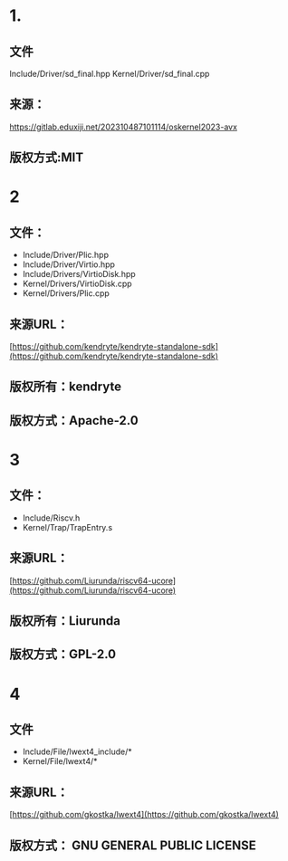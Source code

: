 # 1.
## 文件
Include/Driver/sd_final.hpp
Kernel/Driver/sd_final.cpp

## 来源：
https://gitlab.eduxiji.net/202310487101114/oskernel2023-avx

## 版权方式:MIT

# 2
## 文件：
+ Include/Driver/Plic.hpp
+ Include/Driver/Virtio.hpp
+ Include/Drivers/VirtioDisk.hpp
+ Kernel/Drivers/VirtioDisk.cpp
+ Kernel/Drivers/Plic.cpp
## 来源URL：

[https://github.com/kendryte/kendryte-standalone-sdk](https://github.com/kendryte/kendryte-standalone-sdk)

## 版权所有：kendryte

## 版权方式：Apache-2.0

# 3
## 文件：
+ Include/Riscv.h
+ Kernel/Trap/TrapEntry.s
## 来源URL：

[https://github.com/Liurunda/riscv64-ucore](https://github.com/Liurunda/riscv64-ucore)

## 版权所有：Liurunda

## 版权方式：GPL-2.0

# 4
## 文件
+ Include/File/lwext4_include/*
+ Kernel/File/lwext4/*
## 来源URL：

[https://github.com/gkostka/lwext4](https://github.com/gkostka/lwext4)

## 版权方式： GNU GENERAL PUBLIC LICENSE